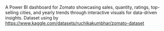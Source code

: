 A Power BI dashboard for Zomato showcasing sales, quantity, ratings, top-selling cities, and yearly trends through interactive visuals for data-driven insights.
Dataset using by https://www.kaggle.com/datasets/ruchikakumbhar/zomato-dataset
